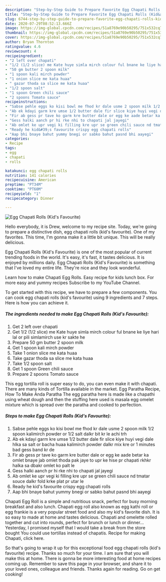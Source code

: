 ```yaml
---
description: "Step-by-Step Guide to Prepare Favorite Egg Chapati Rolls (Kid&amp;#39;s Favourite)"
title: "Step-by-Step Guide to Prepare Favorite Egg Chapati Rolls (Kid&amp;#39;s Favourite)"
slug: 6744-step-by-step-guide-to-prepare-favorite-egg-chapati-rolls-kid-and-39-s-favourite
date: 2020-07-29T08:52:13.666Z
image: https://img-global.cpcdn.com/recipes/51a8769e90b50295/751x532cq70/egg-chapati-rolls-kids-favourite-recipe-main-photo.jpg
thumbnail: https://img-global.cpcdn.com/recipes/51a8769e90b50295/751x532cq70/egg-chapati-rolls-kids-favourite-recipe-main-photo.jpg
cover: https://img-global.cpcdn.com/recipes/51a8769e90b50295/751x532cq70/egg-chapati-rolls-kids-favourite-recipe-main-photo.jpg
author: Bryan Thornton
ratingvalue: 4.6
reviewcount: 4
recipeingredient:
- "2 left over chapati"
- "1/2 (1/2 slice) me Kate huye simla mirch colour ful bnane ke liye hari lal or pili simlamirch use kr sakte he"
- "50 gm butter 2 spoon milk"
- "1 spoon kali mirch powder"
- "1 onion slice me kata huaa"
- " gazar thoda sa slice me kata huaa"
- "1/2 spoon salt"
- "1 spoon Green chili sauce"
- "2 spoons Tomato sauce"
recipeinstructions:
- "Sabse pehle eggs ko kisi bowl me fhod kr dale usme 2 spoon milk 1/2 spoon kalimirch powder or 1/2 salt dalkr bit kr le achi trh"
- "Ab ek kdayi garm kre umse 1/2 butter dale fir slice kiye huyi vegi dale hlka sa salt or bacha huaa kalimirch powder dalkr mix kre or 1 minutes bad gess band kr de"
- "Fir ab gess pr tave ko garm kre butter dale or egg ke aade betar ka omlet bnaye jab omlet thoda pak jaye to upr ke hise pr chapati rkhkr halka sa dbakr omlet ko palt le"
- "Gess halki aanch pr hi rke nhi to chapati jal jayegi"
- "Ab omlet ke upr vegi ki filling kre upr se green chili sauce nd tmatar souce dalkr fold krke plat pr utar le"
- "Ready he kid&#39;s favourite crispy egg chapati rolls"
- "Aap bhi bnaye bahut yummy bnegi or sabko bahut pasnd bhi aayegi"
categories:
- Recipe
tags:
- egg
- chapati
- rolls

katakunci: egg chapati rolls 
nutrition: 141 calories
recipecuisine: American
preptime: "PT34M"
cooktime: "PT60M"
recipeyield: "1"
recipecategory: Dinner

---
```



![Egg Chapati Rolls (Kid&#39;s Favourite)](https://img-global.cpcdn.com/recipes/51a8769e90b50295/751x532cq70/egg-chapati-rolls-kids-favourite-recipe-main-photo.jpg)

Hello everybody, it is Drew, welcome to my recipe site. Today, we're going to prepare a distinctive dish, egg chapati rolls (kid&#39;s favourite). One of my favorites. This time, I'm gonna make it a little bit unique. This will be really delicious.

Egg Chapati Rolls (Kid&#39;s Favourite) is one of the most popular of current trending foods in the world. It's easy, it's fast, it tastes delicious. It is enjoyed by millions daily. Egg Chapati Rolls (Kid&#39;s Favourite) is something that I've loved my entire life. They're nice and they look wonderful.

Learn how to make Chapati Egg Rolls. Easy recipe for kids lunch box. For more easy and yummy recipes Subscribe to my YouTube Channel.


To get started with this recipe, we have to prepare a few components. You can cook egg chapati rolls (kid&#39;s favourite) using 9 ingredients and 7 steps. Here is how you can achieve it.

<!--inarticleads1-->

##### The ingredients needed to make Egg Chapati Rolls (Kid&#39;s Favourite):

1. Get 2 left over chapati
1. Get 1/2 (1/2 slice) me Kate huye simla mirch colour ful bnane ke liye hari lal or pili simlamirch use kr sakte he
1. Prepare 50 gm butter 2 spoon milk
1. Get 1 spoon kali mirch powder
1. Take 1 onion slice me kata huaa
1. Take  gazar thoda sa slice me kata huaa
1. Take 1/2 spoon salt
1. Get 1 spoon Green chili sauce
1. Prepare 2 spoons Tomato sauce


This egg tortilla roll is super easy to do, you can even make it with chapati. There are many kinds of Tortilla available in the market. Egg Paratha Recipe, How To Make Anda Paratha The egg paratha here is made like a chapathi using wheat dough and then the stuffing here used is masala egg omelet mixture which is spread over the paratha and cooked to perfection. 

<!--inarticleads2-->

##### Steps to make Egg Chapati Rolls (Kid&#39;s Favourite):

1. Sabse pehle eggs ko kisi bowl me fhod kr dale usme 2 spoon milk 1/2 spoon kalimirch powder or 1/2 salt dalkr bit kr le achi trh
1. Ab ek kdayi garm kre umse 1/2 butter dale fir slice kiye huyi vegi dale hlka sa salt or bacha huaa kalimirch powder dalkr mix kre or 1 minutes bad gess band kr de
1. Fir ab gess pr tave ko garm kre butter dale or egg ke aade betar ka omlet bnaye jab omlet thoda pak jaye to upr ke hise pr chapati rkhkr halka sa dbakr omlet ko palt le
1. Gess halki aanch pr hi rke nhi to chapati jal jayegi
1. Ab omlet ke upr vegi ki filling kre upr se green chili sauce nd tmatar souce dalkr fold krke plat pr utar le
1. Ready he kid&#39;s favourite crispy egg chapati rolls
1. Aap bhi bnaye bahut yummy bnegi or sabko bahut pasnd bhi aayegi


Chapati Egg Roll is a simple and nutritious snack, perfect for busy morning breakfast and also lunch. Chapati egg roll also known as egg kathi roll or egg frankie is a very popular street food and also my kid&#39;s favorite dish. It is so easy to made at home and tastes delicious. Chapati and omelette rolled together and cut into rounds, perfect for brunch or lunch or dinner… Yesterday, I promised myself that I would take a break from the store bought You could use tortillas instead of chapatis. Recipe for making Chapati, click here. 

So that's going to wrap it up for this exceptional food egg chapati rolls (kid&#39;s favourite) recipe. Thanks so much for your time. I am sure that you will make this at home. There is gonna be more interesting food at home recipes coming up. Remember to save this page in your browser, and share it to your loved ones, colleague and friends. Thanks again for reading. Go on get cooking!
